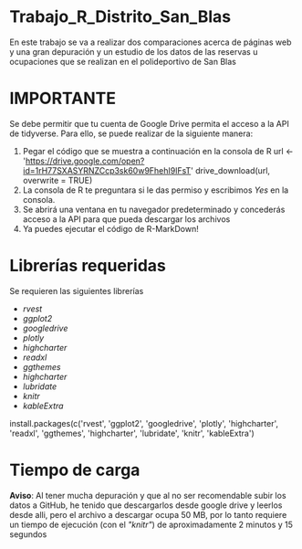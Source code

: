 # Trabajo_R_Distrito_San_Blas
En este trabajo se va a realizar dos comparaciones acerca de páginas web y una gran depuración y un estudio de los datos de las reservas u ocupaciones que se realizan en el polideportivo de San Blas

# **IMPORTANTE**

Se debe permitir que tu cuenta de Google Drive permita el acceso a la API de tidyverse.
Para ello, se puede realizar de la siguiente manera:
1. Pegar el código que se muestra a continuación en la consola de R
url <- 'https://drive.google.com/open?id=1rH77SXASYRNZCcp3sk60w9FhehI9lFsT'
drive_download(url, overwrite = TRUE)
2. La consola de R te preguntara si le das permiso y escribimos _Yes_ en la consola.
3. Se abrirá una ventana en tu navegador predeterminado y concederás acceso a la API para que pueda descargar los archivos
4. Ya puedes ejecutar el código de R-MarkDown!

# Librerías requeridas

Se requieren las siguientes librerías
- _rvest_
- _ggplot2_
- _googledrive_
- _plotly_
- _highcharter_
- _readxl_
- _ggthemes_
- _highcharter_
- _lubridate_
- _knitr_
- _kableExtra_

install.packages(c('rvest', 'ggplot2', 'googledrive', 'plotly', 'highcharter', 'readxl', 'ggthemes', 'highcharter', 'lubridate', 'knitr', 'kableExtra')

# Tiempo de carga
**Aviso**: Al tener mucha depuración y que al no ser recomendable subir los datos a GitHub, he tenido que descargarlos desde google drive y leerlos desde alli, pero el archivo a descargar ocupa 50 MB, por lo tanto requiere un tiempo de ejecución (con el _"knitr"_) de aproximadamente 2 minutos y 15 segundos
